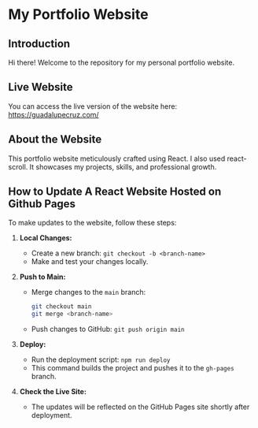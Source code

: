 # My Portfolio Website

## Introduction
Hi there! Welcome to the repository for my personal portfolio website. 

## Live Website
You can access the live version of the website here: https://guadalupecruz.com/
## About the Website
This portfolio website meticulously crafted using React. I also used react-scroll. It showcases my projects, skills, and professional growth.

## How to Update A React Website Hosted on Github Pages
To make updates to the website, follow these steps:

1. **Local Changes:**
   - Create a new branch: `git checkout -b <branch-name>`
   - Make and test your changes locally.

2. **Push to Main:**
   - Merge changes to the `main` branch:
     ```bash
     git checkout main
     git merge <branch-name>
     ```
   - Push changes to GitHub: `git push origin main`

3. **Deploy:**
   - Run the deployment script: `npm run deploy`
   - This command builds the project and pushes it to the `gh-pages` branch.

4. **Check the Live Site:**
   - The updates will be reflected on the GitHub Pages site shortly after deployment.
